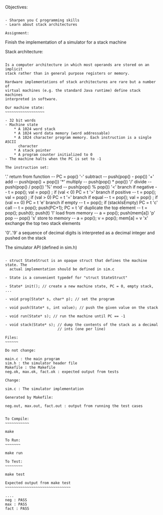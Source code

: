 Objectives:
~~~~~~~~~~~

- Sharpen you C programming skills
- Learn about stack architectures

Assignment:
~~~~~~~~~~~

Finish the implementation of a simulator for a stack machine

Stack architecture:
~~~~~~~~~~~~~~~~~~~

Is a computer architecture in which most operands are stored on an implicit
stack rather than in general purpose registers or memory.

Hardware implementations of stack architectures are rare but a number of
virtual machines (e.g. the standard Java runtime) define stack machines
interpreted in software.

Our machine state:
~~~~~~~~~~~~~~~~~~

- 32 bit words
- Machine state
    * A 1024 word stack
    * A 1024 word data memory (word addressable)
    * A 1024 character program memory. Each instruction is a single ASCII
      character
    * A stack pointer
    * A program counter initialized to 0
- The machine halts when the PC is set to -1

The instruction set:
~~~~~~~~~~~~~~~~~~~~

'.' return from function -- PC = pop()
'-' subtract -- push(pop() - pop())
'+' add -- push(pop() + pop())
'*' multiply -- push(pop() * pop())
'/' divide -- push(pop() / pop())
'%' mod -- push(pop() % pop())
'<' branch if negative -- t = pop(); val = pop() ; if (val < 0) PC = t
'>' branch if positive -- t = pop(); val = pop() ; if (val > 0) PC = t
'=' branch if equal -- t = pop(); val = pop() ; if (val == 0) PC = t
'e' branch if empty -- t = pop(); if (stackIsEmpty) PC = t
'c' call -- t = pop(); push(PC+1); PC = t
'd' duplicate the top element -- t = pop(); push(t); push(t)
'l' load from memory -- a = pop(); push(mem[a])
'p' pop -- pop()
's' store to memory -- a = pop(); v = pop(); mem[a] = v
'x' exchange the top two stack elements

'0'..'9' a sequence of decimal digits is interpreted as a decimal integer
         and pushed on the stack

The simulator API (defined in sim.h)
~~~~~~~~~~~~~~~~~~~~~~~~~~~~~~~~~~~~

- struct StateStruct is an opaque struct that defines the machine state. The
  actual implementation should be defined in sim.c

- State is a convenient typedef for "struct StateStruct"

- State* init(); // create a new machine state, PC = 0, empty stack, ...

- void prog(State* s, char* p); // set the program

- void push(State* s, int value); // push the given value on the stack

- void run(State* s); // run the machine until PC == -1

- void stack(State* s); // dump the contents of the stack as a decimal
                        // ints (one per line)

Files:
~~~~~~

Do not change:

main.c : the main program
sim.h : the simulator header file
Makefile : the Makefile
neg.ok, max.ok, fact.ok : expected output from tests

Change:

sim.c : The simulator implementation

Generated by Makefile:

neg.out, max.out, fact.out : output from running the test cases


To Compile:
~~~~~~~~~~~

make

To Run:
~~~~~~~

make run

To Test:
~~~~~~~~

make test

Expected output from make test
~~~~~~~~~~~~~~~~~~~~~~~~~~~~~~

....
neg : PASS
max : PASS
fact : PASS

